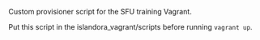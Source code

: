 Custom provisioner script for the SFU training Vagrant.

Put this script in the islandora_vagrant/scripts before running `vagrant up`.

